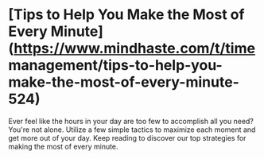 
# [Tips to Help You Make the Most of Every Minute](https://www.mindhaste.com/t/time management/tips-to-help-you-make-the-most-of-every-minute-524)

Ever feel like the hours in your day are too few to accomplish all you need? You're not alone. Utilize a few simple tactics to maximize each moment and get more out of your day. Keep reading to discover our top strategies for making the most of every minute.
    